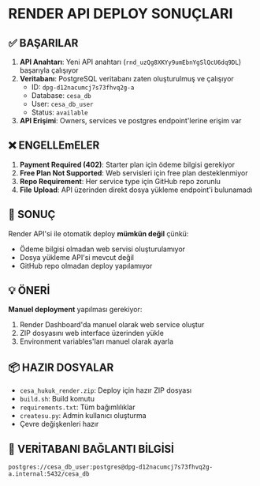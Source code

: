 # RENDER API DEPLOY SONUÇLARI

## ✅ BAŞARILAR
1. **API Anahtarı**: Yeni API anahtarı (`rnd_uzQg8XKYy9umEbnYgSlQcU6dq9DL`) başarıyla çalışıyor
2. **Veritabanı**: PostgreSQL veritabanı zaten oluşturulmuş ve çalışıyor
   - ID: `dpg-d12nacumcj7s73fhvq2g-a`
   - Database: `cesa_db`
   - User: `cesa_db_user`
   - Status: `available`
3. **API Erişimi**: Owners, services ve postgres endpoint'lerine erişim var

## ❌ ENGELLEmELER
1. **Payment Required (402)**: Starter plan için ödeme bilgisi gerekiyor
2. **Free Plan Not Supported**: Web servisleri için free plan desteklenmiyor
3. **Repo Requirement**: Her service type için GitHub repo zorunlu
4. **File Upload**: API üzerinden direkt dosya yükleme endpoint'i bulunamadı

## 🎯 SONUÇ
Render API'si ile otomatik deploy **mümkün değil** çünkü:
- Ödeme bilgisi olmadan web servisi oluşturulamıyor
- Dosya yükleme API'si mevcut değil
- GitHub repo olmadan deploy yapılamıyor

## 💡 ÖNERİ
**Manuel deployment** yapılması gerekiyor:
1. Render Dashboard'da manuel olarak web service oluştur
2. ZIP dosyasını web interface üzerinden yükle
3. Environment variables'ları manuel olarak ayarla

## 📦 HAZIR DOSYALAR
- `cesa_hukuk_render.zip`: Deploy için hazır ZIP dosyası
- `build.sh`: Build komutu
- `requirements.txt`: Tüm bağımlılıklar
- `createsu.py`: Admin kullanıcı oluşturma
- Çevre değişkenleri hazır

## 🔗 VERİTABANI BAĞLANTI BİLGİSİ
```
postgres://cesa_db_user:postgres@dpg-d12nacumcj7s73fhvq2g-a.internal:5432/cesa_db
``` 